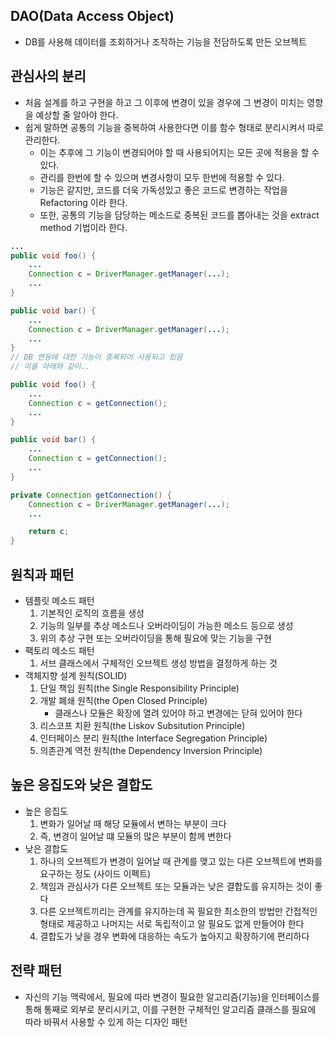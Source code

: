 ## DAO(Data Access Object)
* DB를 사용해 데이터를 조회하거나 조작하는 기능을 전담하도록 만든 오브젝트

## 관심사의 분리
* 처음 설계를 하고 구현을 하고 그 이후에 변경이 있을 경우에 그 변경이 미치는 영향을 예상할 줄 알아야 한다.
* 쉽게 말하면 공통의 기능을 중복하여 사용한다면 이를 함수 형태로 분리시켜서 따로 관리한다.
    * 이는 추후에 그 기능이 변경되어야 할 때 사용되어지는 모든 곳에 적용을 할 수있다.
    * 관리를 한번에 할 수 있으며 변경사항이 모두 한번에 적용할 수 있다.
    * 기능은 같지만, 코드를 더욱 가독성있고 좋은 코드로 변경하는 작업을 Refactoring 이라 한다.
    * 또한, 공통의 기능을 담당하는 메소드로 중복된 코드를 뽑아내는 것을 extract method 기법이라 한다.
```Java
...
public void foo() {
    ...
    Connection c = DriverManager.getManager(...);
    ...
}

public void bar() {
    ...
    Connection c = DriverManager.getManager(...);
    ...
}
// DB 연동에 대한 기능이 중복되어 사용되고 있음
// 이를 아래와 같이..

public void foo() {
    ...
    Connection c = getConnection();
    ...
}

public void bar() {
    ...
    Connection c = getConnection();
    ...
}

private Connection getConnection() {
    Connection c = DriverManager.getManager(...);
    ...

    return c;
}
```

## 원칙과 패턴
* 템플릿 메소드 패턴
    1. 기본적인 로직의 흐름을 생성
    2. 기능의 일부를 추상 메소드나 오버라이딩이 가능한 메소드 등으로 생성
    3. 위의 추상 구현 또는 오버라이딩을 통해 필요에 맞는 기능을 구현
* 팩토리 메소드 패턴
    1. 서브 클래스에서 구체적인 오브젝트 생성 방법을 결정하게 하는 것
* 객체지향 설계 원칙(SOLID)
    1. 단일 책임 원칙(the Single Responsibility Principle)
    2. 개발 폐쇄 원칙(the Open Closed Principle)
        * 클래스나 모듈은 확장에 열려 있어야 하고 변경에는 닫혀 있어야 한다
    3. 리스코프 치환 원칙(the Liskov Subsitution Principle)
    4. 인터페이스 분리 원칙(the Interface Segregation Principle)
    5. 의존관계 역전 원칙(the Dependency Inversion Principle)

## 높은 응집도와 낮은 결합도
* 높은 응집도
    1. 변화가 일어날 때 해당 모듈에서 변하는 부분이 크다
    2. 즉, 변경이 일어날 떄 모듈의 많은 부분이 함께 변한다
* 낮은 결합도
    1. 하나의 오브젝트가 변경이 일어날 때 관계를 맺고 있는 다른 오브젝트에 변화를 요구하는 정도 (사이드 이펙트)
    2. 책임과 관심사가 다른 오브젝트 또는 모듈과는 낮은 결합도를 유지하는 것이 좋다
    3. 다른 오브젝트끼리는 관계를 유지하는데 꼭 필요한 최소한의 방법만 간접적인 형태로 제공하고 나머지는 서로 독립적이고 알 필요도 없게 만들어야 한다
    4. 결합도가 낮을 경우 변화에 대응하는 속도가 높아지고 확장하기에 편리하다

## 전략 패턴
* 자신의 기능 맥락에서, 필요에 따라 변경이 필요한 알고리즘(기능)을 인터페이스를 통해 통째로 외부로 분리시키고, 이를 구현한 구체적인 알고리즘 클래스를 필요에 따라 바꿔서 사용할 수 있게 하는 디자인 패턴